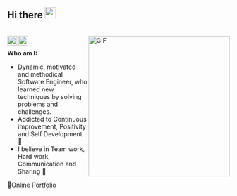 ## Hi there <img src="https://media.giphy.com/media/hvRJCLFzcasrR4ia7z/giphy.gif" width="25px">
<br/>
<img align="right" alt="GIF" src="https://media0.giphy.com/media/Y0gol5hgay5HMC0Vp6/giphy.gif" width="320" height="320" />

<a href="https://www.linkedin.com/in/malek-smida-ba58b9153/">
  <img align="left" alt="LinkdeIN" width="22px" src="https://cdn.jsdelivr.net/npm/simple-icons@v3/icons/linkedin.svg" />
</a>
<a href="https://www.instagram.com/malek_smida/">
  <img align="left" alt="Abhishek's Instagram" width="22px" src="https://cdn.jsdelivr.net/npm/simple-icons@v3/icons/instagram.svg" />
</a>
<br />

**Who am I:**

- Dynamic, motivated and methodical Software Engineer, who learned new techniques by solving problems and challenges.
- Addicted to Continuous improvement, Positivity and Self Development 🚀
- I believe in Team work, Hard work, Communication and Sharing 🙏<br/>

📝[Online Portfolio](https://malek-smida.netlify.app/)


<!--
**MalekSmida/MalekSmida** is a ✨ _special_ ✨ repository because its `README.md` (this file) appears on your GitHub profile.

Here are some ideas to get you started:

- 🔭 I’m currently working on ...
- 🌱 I’m currently learning ...
- 👯 I’m looking to collaborate on ...
- 🤔 I’m looking for help with ...
- 💬 Ask me about ...
- 📫 How to reach me: ...
- 😄 Pronouns: ...
- ⚡ Fun fact: ...
-->

